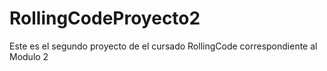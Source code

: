 # RollingCodeProyecto2
Este es el segundo proyecto de el cursado RollingCode correspondiente al Modulo 2

